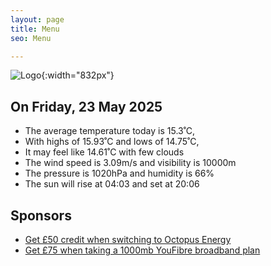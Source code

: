 ```yaml
---
layout: page
title: Menu
seo: Menu

---
```


![Logo](/images/logo.jpg){:width="832px"}

<!-- weather_marker starts -->
## On Friday, 23 May 2025

- The average temperature today is 15.3˚C,
- With highs of 15.93˚C and lows of 14.75˚C,
- It may feel like 14.61˚C with few clouds
- The wind speed is 3.09m/s and visibility is 10000m
- The pressure is 1020hPa and humidity is 66%
- The sun will rise at 04:03 and set at 20:06

<!-- weather_marker ends -->

## Sponsors

- [Get £50 credit when switching to Octopus Energy](https://bit.ly/3oD1nnS)
- [Get £75 when taking a 1000mb YouFibre broadband plan](https://aklam.io/91zWhU?)
